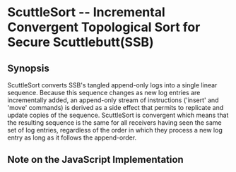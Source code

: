 # ScuttleSort -- Incremental Convergent Topological Sort for Secure Scuttlebutt(SSB)

## Synopsis

ScuttleSort converts SSB's tangled append-only logs into a single
linear sequence. Because this sequence changes as new log entries are
incrementally added, an append-only stream of instructions ('insert'
and 'move' commands) is derived as a side effect that permits to
replicate and update copies of the sequence. ScuttleSort is convergent
which means that the resulting sequence is the same for all receivers
having seen the same set of log entries, regardless of the order in
which they process a new log entry as long as it follows the
append-order.

## Note on the JavaScript Implementation
